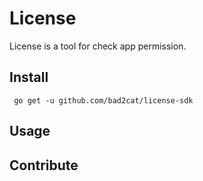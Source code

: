 # License

License is a tool for check app permission.

## Install

```
 go get -u github.com/bad2cat/license-sdk
```

## Usage

## Contribute

